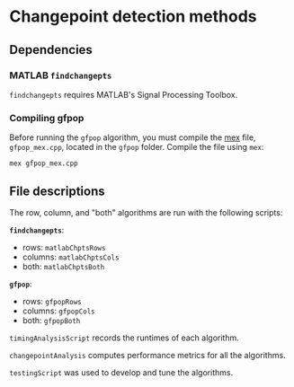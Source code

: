 # Changepoint detection methods

## Dependencies
### MATLAB `findchangepts`
`findchangepts` requires MATLAB's Signal Processing Toolbox. 


### Compiling gfpop
Before running the `gfpop` algorithm, you must compile the [mex](https://www.mathworks.com/help/matlab/call-mex-file-functions.html) file, `gfpop_mex.cpp`, located in the `gfpop` folder. Compile the file using `mex`:
```
mex gfpop_mex.cpp
```
## File descriptions
The row, column, and "both" algorithms are run with the following scripts:

**`findchangepts`**:
- rows: `matlabChptsRows`
- columns: `matlabChptsCols`
- both: `matlabChptsBoth`

**`gfpop`**:
- rows: `gfpopRows`
- columns: `gfpopCols`
- both: `gfpopBoth`

`timingAnalysisScript` records the runtimes of each algorithm.

`changepointAnalysis` computes performance metrics for all the algorithms.

`testingScript` was used to develop and tune the algorithms.